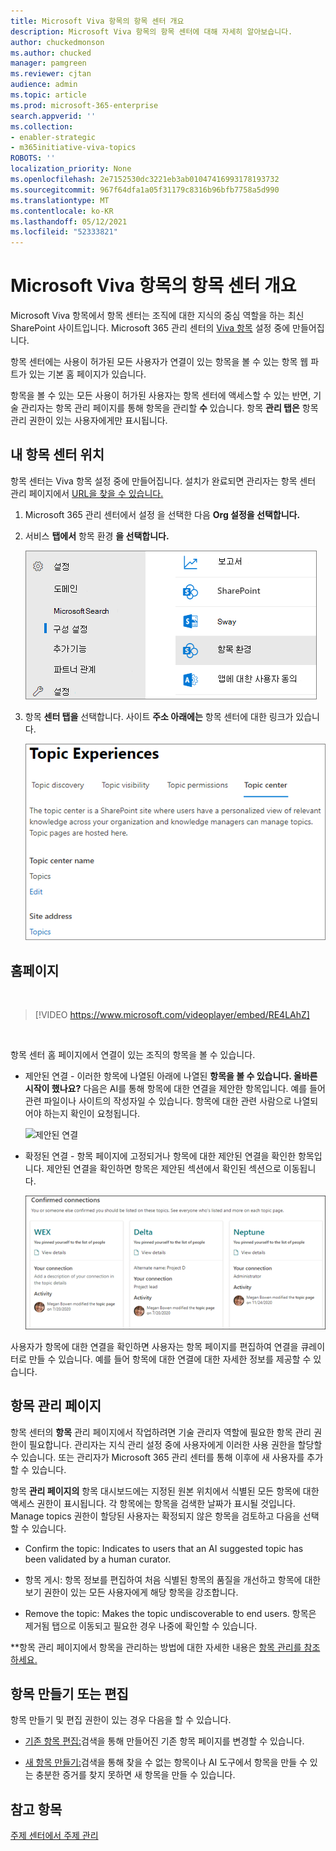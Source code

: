 ```yaml
---
title: Microsoft Viva 항목의 항목 센터 개요
description: Microsoft Viva 항목의 항목 센터에 대해 자세히 알아보습니다.
author: chuckedmonson
ms.author: chucked
manager: pamgreen
ms.reviewer: cjtan
audience: admin
ms.topic: article
ms.prod: microsoft-365-enterprise
search.appverid: ''
ms.collection:
- enabler-strategic
- m365initiative-viva-topics
ROBOTS: ''
localization_priority: None
ms.openlocfilehash: 2e7152530dc3221eb3ab01047416993178193732
ms.sourcegitcommit: 967f64dfa1a05f31179c8316b96bfb7758a5d990
ms.translationtype: MT
ms.contentlocale: ko-KR
ms.lasthandoff: 05/12/2021
ms.locfileid: "52333821"
---
```

# <a name="topic-center-overview-in-microsoft-viva-topics"></a>Microsoft Viva 항목의 항목 센터 개요

Microsoft Viva 항목에서 항목 센터는 조직에 대한 지식의 중심 역할을 하는 최신 SharePoint 사이트입니다. Microsoft 365 관리 센터의 [Viva 항목](set-up-topic-experiences.md) 설정 중에 만들어집니다.

항목 센터에는 사용이 허가된  모든 사용자가 연결이 있는 항목을 볼 수 있는 항목 웹 파트가 있는 기본 홈 페이지가 있습니다. 

항목을 볼 수 있는 모든 사용이 허가된 사용자는 항목 센터에 액세스할 수 있는 반면, 기술 관리자는 항목 관리 페이지를 통해 항목을 관리할 **수** 있습니다. 항목 **관리 탭은** 항목 관리 권한이 있는 사용자에게만 표시됩니다. 

## <a name="where-is-my-topic-center"></a>내 항목 센터 위치

항목 센터는 Viva 항목 설정 중에 만들어집니다. 설치가 완료되면 관리자는 항목 센터 관리 페이지에서 [URL을 찾을 수 있습니다.](./topic-experiences-administration.md#to-access-topics-management-settings)


1. Microsoft 365 관리 센터에서 설정 을 선택한 다음 **Org 설정을 선택합니다.**
2. 서비스 **탭에서** 항목 환경 **을 선택합니다.**

    ![지식에 사람 연결](../media/admin-org-knowledge-options-completed.png) 

3. 항목 **센터 탭을** 선택합니다. 사이트 **주소 아래에는** 항목 센터에 대한 링크가 있습니다.

    ![knowledge-network-settings](../media/knowledge-network-settings-topic-center.png) 



## <a name="home-page"></a>홈페이지

</br>

> [!VIDEO https://www.microsoft.com/videoplayer/embed/RE4LAhZ]  

</br>


항목 센터 홈 페이지에서 연결이 있는 조직의 항목을 볼 수 있습니다.

- 제안된 연결 - 이러한 항목에 나열된 아래에 나열된 **항목을 볼 수 있습니다. 올바른 시작이 했나요?** 다음은 AI를 통해 항목에 대한 연결을 제안한 항목입니다. 예를 들어 관련 파일이나 사이트의 작성자일 수 있습니다. 항목에 대한 관련 사람으로 나열되어야 하는지 확인이 요청됩니다.

   ![제안된 연결](../media/knowledge-management/my-topics.png) 
 
- 확정된 연결 - 항목 페이지에 고정되거나 항목에 대한 제안된 연결을 확인한 항목입니다. 제안된 연결을 확인하면 항목은 제안된 섹션에서 확인된 섹션으로 이동됩니다.
 
   ![확인된 항목](../media/knowledge-management/my-topics-confirmed.png) 

사용자가 항목에 대한 연결을 확인하면 사용자는 항목 페이지를 편집하여 연결을 큐레이터로 만들 수 있습니다. 예를 들어 항목에 대한 연결에 대한 자세한 정보를 제공할 수 있습니다.


## <a name="manage-topics-page"></a>항목 관리 페이지

항목 센터의 **항목** 관리 페이지에서 작업하려면 기술 관리자 역할에 필요한 항목 관리 권한이 필요합니다. 관리자는 지식 관리 설정 중에 [](set-up-topic-experiences.md)사용자에게 이러한 사용 권한을 할당할 수 있습니다. 또는 관리자가 Microsoft 365 관리 센터를 통해 이후에 새 사용자를 추가할 수 있습니다. [](topic-experiences-knowledge-rules.md)

항목 **관리 페이지의** 항목 대시보드에는 지정된 원본 위치에서 식별된 모든 항목에 대한 액세스 권한이 표시됩니다. 각 항목에는 항목을 검색한 날짜가 표시될 것입니다. Manage topics 권한이 할당된 사용자는 확정되지 않은 항목을 검토하고 다음을 선택할 수 있습니다.

- Confirm the topic: Indicates to users that an AI suggested topic has been validated by a human curator.

- 항목 게시: 항목 정보를 편집하여 처음 식별된 항목의 품질을 개선하고 항목에 대한 보기 권한이 있는 모든 사용자에게 해당 항목을 강조합니다.
 
- Remove the topic: Makes the topic undiscoverable to end users. 항목은 제거됨  탭으로 이동되고 필요한 경우 나중에 확인할 수 있습니다. 

**항목 관리 페이지에서 항목을 관리하는 방법에 대한 자세한 내용은 [항목 관리를 참조하세요.](manage-topics.md)

## <a name="create-or-edit-a-topic"></a>항목 만들기 또는 편집

항목 만들기 및 편집 권한이 있는 경우 다음을 할 수 있습니다.

- [기존 항목 편집:](edit-a-topic.md)검색을 통해 만들어진 기존 항목 페이지를 변경할 수 있습니다.

- [새 항목 만들기:](create-a-topic.md)검색을 통해 찾을 수 없는 항목이나 AI 도구에서 항목을 만들 수 있는 충분한 증거를 찾지 못하면 새 항목을 만들 수 있습니다.


## <a name="see-also"></a>참고 항목

[주제 센터에서 주제 관리](manage-topics.md)

